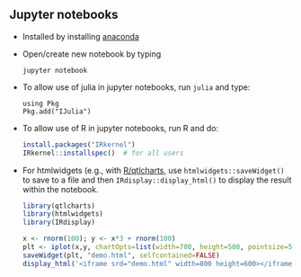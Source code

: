 ## Jupyter notebooks


- Installed by installing [anaconda](https://anaconda.com/downloads)

- Open/create new notebook by typing

  ```
  jupyter notebook
  ```

- To allow use of julia in jupyter notebooks, run `julia` and type:

  ```
  using Pkg
  Pkg.add("IJulia")
  ```

- To allow use of R in jupyter notebooks, run R and do:

  ```r
  install.packages("IRkernel")
  IRkernel::installspec()  # for all users
  ```

- For htmlwidgets (e.g., with
  [R/qtlcharts](https://kbroman.org/qtlcharts), use
  `htmlwidgets::saveWidget()` to save to a file and then
  `IRdisplay::display_html()` to display the result within the
  notebook.

  ```r
  library(qtlcharts)
  library(htmlwidgets)
  library(IRdisplay)

  x <- rnorm(100); y <- x*3 + rnorm(100)
  plt <- iplot(x,y, chartOpts=list(width=700, height=500, pointsize=5))
  saveWidget(plt, "demo.html", selfcontained=FALSE)
  display_html('<iframe srd="demo.html" width=800 height=600></iframe>')
  ```
